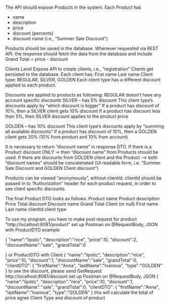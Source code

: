 The API should expose Products in the system.
Each Product has 
- name
- description
- price
- discount (percents)
- discount name (i.e., “Summer Sale Discount”)

Products should be saved in the database.
Whenever requested via REST API, the response should fetch the data from the database and include Grand Total = price - discount

Clients Level
Expose API to create clients, i.e., “registration”
Clients get persisted to the database.
Each client has:
First name
Last name
Client type: REGULAR, SILVER, GOLDEN
Each client type has a different discount applied to each product.

Discounts are applied to products as following:
REGULAR 
doesn’t have any account specific discounts 
SILVER – has 5% discount
This client type’s discounts apply by “which discount is bigger”
If a product has discount of 10%, then a SILVER client gets 10% discount
If a product has discount less than 5%, then SILVER discount applies to the product price

GOLDEN – has 10% discount
	This client type’s discounts apply by “summing all available discounts”
	If a product has discount of 10%, then a GOLDEN client gets 20% 
(10% from product and 10% from account)

It is necessary to return “discount name” in response DTO.
If there is a Product discount ONLY -> then “discount name” from Products should be used.
If there are discounts from GOLDEN client and the Product –> both “discount names” should be concatenated 
(UI readable form, i.e. “Summer Sale Discount and GOLDEN Client discount”)

Products can be viewed “anonymously”, without clientId.
clientId should be passed in to “Authorization” header for each product request, in order to see client specific discounts.

The final Product DTO looks as follows:
Product name
Product description
Price
Total discount 
Discount name
Grand Total
Client (or null)
First name
Last name
clientId
client type

To use my program, you have to make post request for product
"http://localhost:8081/product"
set up Postman on  @RequestBody, JSON
with ProductDTO example

{
    "name":"lipstic",
    "description":"nice",
    "price":10,
    "discount":2,
    "discountName":"sale",
    "grandTotal":0
   
}
or ProductDTO with Client
{
    "name":"lipstic",
    "description":"nice",
    "price":10,
    "discount":1,
    "discountName":"sale",
    "grandTotal":0,
    "clientDTO":
    {
    "firstName":"Anna",
    "lastName":"Ivanova",
    "type":"GOLDEN"
}
to see the discount, please send GetRequest http://localhost:8081/discount
set up Postman on  @RequestBody, JSON
{
    "name":"lipstic",
    "description":"nice",
    "price":10,
    "discount":1,
    "discountName":"sale",
    "grandTotal":0,
    "clientDTO":
    {
    "firstName":"Anna",
    "lastName":"Ivanova",
    "type":"GOLDEN"
}
this will calculate the total of price agree Client Type and discount of product

